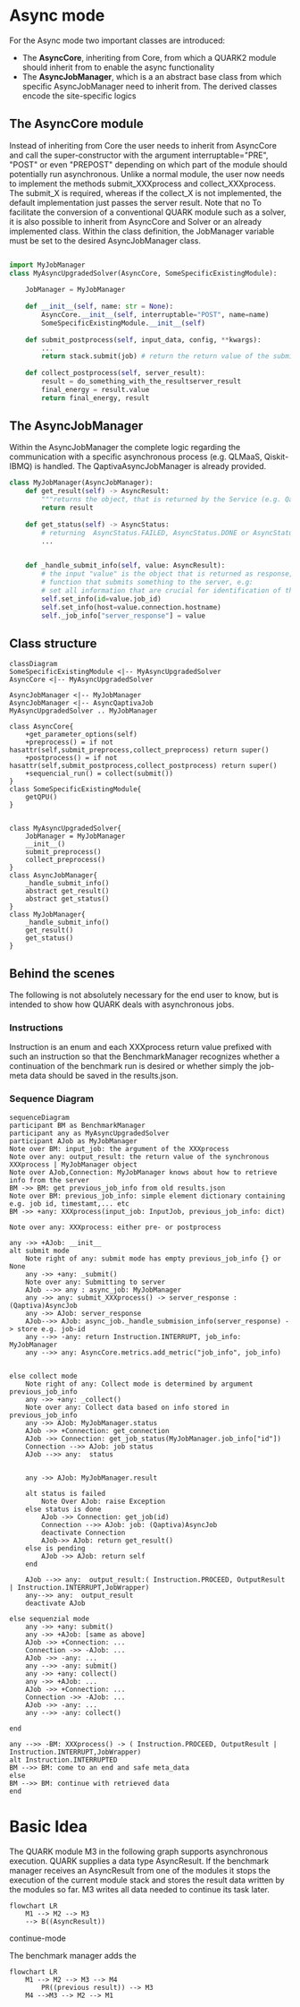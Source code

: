 # Async mode

For the Async mode two important classes are introduced:

- The __AsyncCore__, inheriting from Core, from which a QUARK2 module should inherit from to enable the async functionality
- The __AsyncJobManager__, which is a an abstract base class from which specific AsyncJobManager need to inherit from. The derived classes encode the site-specific logics


## The AsyncCore module

Instead of inheriting from Core the user needs to inherit from AsyncCore and call the super-constructor with the argument interruptable="PRE", "POST" or even "PREPOST" depending on which part of the module should potentially run asynchronous. Unlike a normal module, the user now needs to implement the methods submit_XXXprocess and collect_XXXprocess.
The submit_X is required, whereas if the collect_X is not implemented, the default implementation just passes the server result.
Note that no 
To facilitate the conversion of a conventional QUARK module such as a solver, it is also possible to inherit from AsyncCore and Solver or an already implemented class.
Within the class definition, the JobManager variable must be set to the desired AsyncJobManager class. 

```python

import MyJobManager
class MyAsyncUpgradedSolver(AsyncCore, SomeSpecificExistingModule):
    
    JobManager = MyJobManager
    
    def __init__(self, name: str = None):
        AsyncCore.__init__(self, interruptable="POST", name=name)
        SomeSpecificExistingModule.__init__(self)
    
    def submit_postprocess(self, input_data, config, **kwargs):
        ...        
        return stack.submit(job) # return the return value of the submision 
    
    def collect_postprocess(self, server_result):
        result = do_something_with_the_resultserver_result
        final_energy = result.value
        return final_energy, result
```
## The AsyncJobManager 

Within the AsyncJobManager the complete logic regarding the communication with a specific asynchronous process (e.g. QLMaaS, Qiskit-IBMQ) is handled. The QaptivaAsyncJobManager is already provided. 

```python
class MyJobManager(AsyncJobManager):
    def get_result(self) -> AsyncResult:
        """returns the object, that is returned by the Service (e.g. Qaptiva)"""
        return result
    
    def get_status(self) -> AsyncStatus:
        # returning  AsyncStatus.FAILED, AsyncStatus.DONE or AsyncStatus.SUBMITTED
        ...

    
    def _handle_submit_info(self, value: AsyncResult):
        # the input "value" is the object that is returned as response, when using the 
        # function that submits something to the server, e.g:
        # set all information that are crucial for identification of the job afterwards
        self.set_info(id=value.job_id)
        self.set_info(host=value.connection.hostname)
        self._job_info["server_response"] = value
```

## Class structure

```mermaid
classDiagram
SomeSpecificExistingModule <|-- MyAsyncUpgradedSolver
AsyncCore <|-- MyAsyncUpgradedSolver

AsyncJobManager <|-- MyJobManager
AsyncJobManager <|-- AsyncQaptivaJob
MyAsyncUpgradedSolver .. MyJobManager

class AsyncCore{
    +get_parameter_options(self)
    +preprocess() = if not hasattr(self,submit_preprocess,collect_preprocess) return super()
    +postprocess() = if not hasattr(self,submit_postprocess,collect_postprocess) return super()
    +sequencial_run() = collect(submit())  
}
class SomeSpecificExistingModule{
    getQPU()
}


class MyAsyncUpgradedSolver{
    JobManager = MyJobManager
    __init__() 
    submit_preprocess()
    collect_preprocess()
}
class AsyncJobManager{
    _handle_submit_info()
    abstract get_result()
    abstract get_status()
}
class MyJobManager{
    _handle_submit_info()
    get_result()
    get_status()
}
```

## Behind the scenes

The following is not absolutely necessary for the end user to know, but is intended to show how QUARK deals with asynchronous jobs.

### Instructions

Instruction is an enum and each XXXprocess return value prefixed with such an instruction so that the BenchmarkManager recognizes whether a continuation of the benchmark run is desired or whether simply the job-meta data should be saved in the results.json.

### Sequence Diagram


```mermaid
sequenceDiagram
participant BM as BenchmarkManager
participant any as MyAsyncUpgradedSolver
participant AJob as MyJobManager
Note over BM: input_job: the argument of the XXXprocess
Note over any: output_result: the return value of the synchronous XXXprocess | MyJobManager object
Note over AJob,Connection: MyJobManager knows about how to retrieve info from the server
BM ->> BM: get previous_job_info from old results.json
Note over BM: previous_job_info: simple element dictionary containing e.g. job id, timestamt,... etc
BM ->> +any: XXXprocess(input_job: InputJob, previous_job_info: dict)

Note over any: XXXprocess: either pre- or postprocess

any ->> +AJob: __init__
alt submit mode
    Note right of any: submit mode has empty previous_job_info {} or None
    any ->> +any: _submit() 
    Note over any: Submitting to server
    AJob -->> any : async_job: MyJobManager
    any ->> any: submit_XXXprocess() -> server_response : (Qaptiva)AsyncJob
    any ->> AJob: server_response
    AJob-->> AJob: async_job._handle_submision_info(server_response) -> store e.g. job-id
    any -->> -any: return Instruction.INTERRUPT, job_info: MyJobManager
    any -->> any: AsyncCore.metrics.add_metric("job_info", job_info)
    

else collect mode
    Note right of any: Collect mode is determined by argument previous_job_info
    any ->> +any: _collect()
    Note over any: Collect data based on info stored in previous_job_info
    any ->> AJob: MyJobManager.status
    AJob ->> +Connection: get_connection
    AJob ->> Connection: get_job_status(MyJobManager.job_info["id"])
    Connection -->> AJob: job status
    AJob -->> any:  status

    
    any ->> AJob: MyJobManager.result

    alt status is failed
        Note Over AJob: raise Exception
    else status is done
        AJob ->> Connection: get_job(id)
        Connection -->> AJob: job: (Qaptiva)AsyncJob
        deactivate Connection
        AJob->> AJob: return get_result()
    else is pending
        AJob ->> AJob: return self 
    end

    AJob -->> any:  output_result:( Instruction.PROCEED, OutputResult | Instruction.INTERRUPT,JobWrapper)
    any-->> any:  output_result
    deactivate AJob

else sequenzial mode
    any ->> +any: submit()
    any ->> +AJob: [same as above]
    AJob ->> +Connection: ...
    Connection ->> -AJob: ...
    AJob ->> -any: ...
    any -->> -any: submit()
    any ->> +any: collect()
    any ->> +AJob: ...
    AJob ->> +Connection: ...
    Connection ->> -AJob: ...
    AJob ->> -any: ...
    any -->> -any: collect()

end

any -->> -BM: XXXprocess() -> ( Instruction.PROCEED, OutputResult | Instruction.INTERRUPT,JobWrapper)
alt Instruction.INTERRUPTED
BM -->> BM: come to an end and safe meta_data
else
BM -->> BM: continue with retrieved data
end
```



# Basic Idea
The QUARK module M3 in the following graph supports asynchronous execution.
QUARK supplies a data type AsyncResult.
If the benchmark manager receives an AsyncResult from one of the modules it stops the execution of the current module 
stack and stores the result data written by the modules so far.
M3 writes all data needed to continue its task later.
```mermaid
flowchart LR
    M1 --> M2 --> M3
    --> B((AsyncResult))
```

continue-mode

The benchmark manager adds the
```mermaid
flowchart LR
    M1 --> M2 --> M3 --> M4
        PR((previous result)) --> M3
    M4 -->M3 --> M2 --> M1

```

